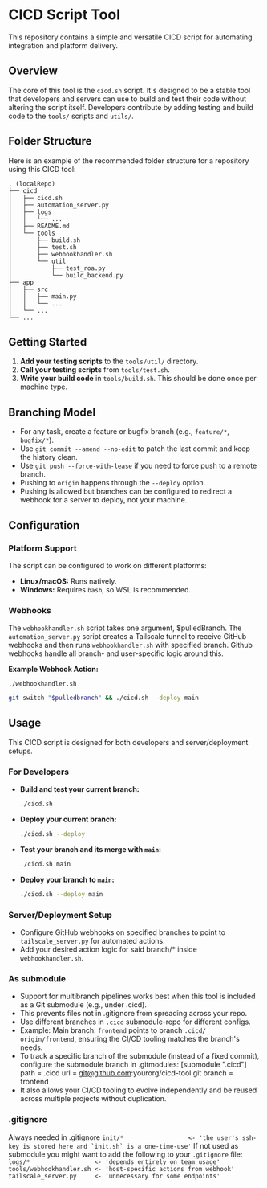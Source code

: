 # CICD Script Tool

This repository contains a simple and versatile CICD script for automating integration and platform delivery.

## Overview

The core of this tool is the `cicd.sh` script. It's designed to be a stable tool that developers and servers can use to build and test their code without altering the script itself. Developers contribute by adding testing and build code to the `tools/` scripts and `utils/`.

## Folder Structure

Here is an example of the recommended folder structure for a repository using this CICD tool:

```
. (localRepo)
├── cicd
│   ├── cicd.sh
│   ├── automation_server.py
│   ├── logs
│   │   └── ...
│   ├── README.md
│   └── tools
│       ├── build.sh
│       ├── test.sh
│       ├── webhookhandler.sh
│       └── util
│           ├── test_roa.py
│           └── build_backend.py
├── app
│   ├── src
│   │   ├── main.py
│   │   └── ...
│   └── ...
└── ...
```

## Getting Started

1.  **Add your testing scripts** to the `tools/util/` directory.
2.  **Call your testing scripts** from `tools/test.sh`.
3.  **Write your build code** in `tools/build.sh`. This should be done once per machine type.

## Branching Model

*   For any task, create a feature or bugfix branch (e.g., `feature/*`, `bugfix/*`).
*   Use `git commit --amend --no-edit` to patch the last commit and keep the history clean.
*   Use `git push --force-with-lease` if you need to force push to a remote branch.
*   Pushing to `origin` happens through the `--deploy` option.
*   Pushing is allowed but branches can be configured to redirect a webhook for a server to deploy, not your machine.

## Configuration

### Platform Support

The script can be configured to work on different platforms:

*   **Linux/macOS:** Runs natively.
*   **Windows:** Requires `bash`, so WSL is recommended.

### Webhooks

The `webhookhandler.sh` script takes one argument, $pulledBranch.
The `automation_server.py` script creates a Tailscale tunnel to receive GitHub webhooks and then runs `webhookhandler.sh` with specified branch.
Github webhooks handle all branch- and user-specific logic around this.

**Example Webhook Action:**

`./webhookhandler.sh`
```bash
git switch "$pulledbranch" && ./cicd.sh --deploy main
```

## Usage

This CICD script is designed for both developers and server/deployment setups.

### For Developers

*   **Build and test your current branch:**
    ```bash
    ./cicd.sh
    ```
*   **Deploy your current branch:**
    ```bash
    ./cicd.sh --deploy
    ```
*   **Test your branch and its merge with `main`:**
    ```bash
    ./cicd.sh main
    ```
*   **Deploy your branch to `main`:**
    ```bash
    ./cicd.sh --deploy main
    ```

### Server/Deployment Setup

*   Configure GitHub webhooks on specified branches to point to `tailscale_server.py` for automated actions.
*   Add your desired action logic for said branch/* inside `webhookhandler.sh`.

### As submodule

*  Support for multibranch pipelines works best when this tool is included as a Git submodule (e.g., under .cicd).
*  This prevents files not in .gitignore from spreading across your repo. 
*  Use different branches in `.cicd` submodule-repo for different configs.
*  Example: Main branch: `frontend` points to branch `.cicd/ origin/frontend`, ensuring the CI/CD tooling matches the branch's needs.
*  To track a specific branch of the submodule (instead of a fixed commit), configure the submodule branch in .gitmodules:
        [submodule ".cicd"]
        path = .cicd
        url = git@github.com:yourorg/cicd-tool.git
        branch = frontend
*  It also allows your CI/CD tooling to evolve independently and be reused across multiple projects without duplication.

### .gitignore
Always needed in .gitignore
    ```
    init/*                  <- 'the user's ssh-key is stored here and `init.sh` is a one-time-use'
    ```
If not used as submodule you might want to add the following to your `.gitignore` file:
    ```
    logs/*                  <- 'depends entirely on team usage'
    tools/webhookhandler.sh <- 'host-specific actions from webhook'
    tailscale_server.py     <- 'unnecessary for some endpoints'
    ```
